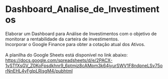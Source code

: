 # Dashboard_Analise_de_Investimentos
Elaborar um Dashboard para Análise de Investimentos com o objetivo de monitorar a rentabilidade da carteira de investimentos.
<br />Incorporar o Google Finance para obter a cotação atual dos Ativos.
<br /><br />A planilha do Google Sheets está disponível no link abaixo: 
<br />https://docs.google.com/spreadsheets/d/e/2PACX-1vSTfXsGV_Z0KoFpsdkhnr9_6ptmjz8cAMpm3k64jyurSWV1F8ndpneLSv75orNnEHL4yFgIpLRisgM4/pubhtml
